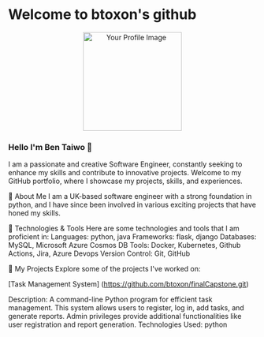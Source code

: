 

# Welcome to btoxon's github
<div align="center">
  <img width="200" src="https://placekitten.com](https://media.licdn.com/dms/image/D4E03AQE2oqHKvyzY9Q/profile-displayphoto-shrink_400_400/0/1682214889673?e=1710374400&v=beta&t=_aQm_iycpKA5EXa5LEkrZi-SPQAKH5L0ndqyFloGmbc/200/200" alt="Your Profile Image">
</div>

### Hello I'm Ben Taiwo 👋
I am a passionate and creative Software Engineer, constantly seeking to enhance my skills and contribute to innovative projects. Welcome to my GitHub portfolio, where I showcase my projects, skills, and experiences.




🚀 About Me
I am a UK-based software engineer with a strong foundation in python, and I have since been involved in various exciting projects that have honed my skills.




🔧 Technologies & Tools
Here are some technologies and tools that I am proficient in:
Languages: python, java
Frameworks: flask, django
Databases: MySQL, Microsoft Azure Cosmos DB
Tools: Docker, Kubernetes, Github Actions, Jira, Azure Devops
Version Control: Git, GitHub




🌱 My Projects
Explore some of the projects I've worked on:

[Task Management System] (https://github.com/btoxon/finalCapstone.git)

Description: A command-line Python program for efficient task management. This system allows users to register, log in, add tasks, and generate reports. Admin privileges provide additional functionalities like user registration and report generation.
Technologies Used: python


<!--
**btoxon/btoxon** is a ✨ _special_ ✨ repository because its `README.md` (this file) appears on your GitHub profile.

Here are some ideas to get you started:

- 🔭 I’m currently working on ...
- 🌱 I’m currently learning ...
- 👯 I’m looking to collaborate on ...
- 🤔 I’m looking for help with ...
- 💬 Ask me about ...
- 📫 How to reach me: ...
- 😄 Pronouns: ...
- ⚡ Fun fact: ...
-->
